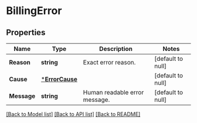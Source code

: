 # BillingError

## Properties
Name | Type | Description | Notes
------------ | ------------- | ------------- | -------------
**Reason** | **string** | Exact error reason. | [default to null]
**Cause** | [***ErrorCause**](ErrorCause.md) |  | [default to null]
**Message** | **string** | Human readable error message. | [default to null]

[[Back to Model list]](../README.md#documentation-for-models) [[Back to API list]](../README.md#documentation-for-api-endpoints) [[Back to README]](../README.md)

